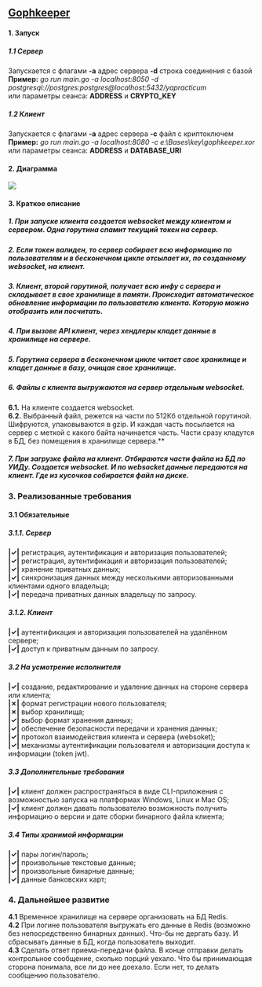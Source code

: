 ## [**Gophkeeper**](https://github.com/andynikk/gophkeeper)

#### **1. Запуск**
##### **1.1 Сервер**  
Запускается с флагами **-a** адрес сервера **-d** строка соединения с базой  
**Пример:** *go run main.go -a localhost:8050 -d postgresql://postgres:postgres@localhost:5432/yapracticum*  
или параметры сеанса: **ADDRESS** и **CRYPTO_KEY**  
##### **1.2 Клиент**
Запускается с флагами **-a** адрес сервера **-c** файл с криптоключем  
**Пример:** *go run main.go -a localhost:8080 -c e:\\Bases\\key\\gophkeeper.xor*  
или параметры сеанса: **ADDRESS** и **DATABASE_URI**  
####  
####  
#### **2. Диаграмма**  
![](https://33333.cdn.cke-cs.com/kSW7V9NHUXugvhoQeFaf/images/12d58ea9f17103acacda7080e3314d30351ccfd98a290de3.jpg)
####  
####  
#### **3. Краткое описание**  
##### 1\. При запуске клиента создается websocket между клиентом и сервером. Одна горутина спамит текущий токен на сервер.  
##### 2\. Если токен валиден, то сервер собирает всю информацию по пользователям и в бесконечном цикле отсылает их, по созданному websocket, на клиент.  
##### 3\. Клиент, второй горутиной, получает всю инфу с сервера и складывает в свое хранилище в памяти. Происходит автоматическое обновление информации по пользователю клиента. Которую можно отобразить или посчитать.  
##### 4\. При вызове API клиент, через хендлеры кладет данные в хранилище на сервере.  
##### 5\. Горутина сервера в бесконечном цикле читает свое хранилище и кладет данные в базу, очищая свое хранилище.  
##### 6\. Файлы с клиента выгружаются на сервер отдельным websocket.  
**6.1.** На клиенте создается websocket.  
**6.2.** Выбранный файл, режется на части по 512Кб отдельной горутиной. Шифруются, упаковываются в gzip. И каждая часть посылается на сервер с меткой с какого байта начинается часть. Части сразу кладутся в БД, без помещения в хранилище сервера.**  
##### 7\. При загрузке файла на клиент. Отбираются части файла из БД по УИДу. Создается websocket. И по websocket данные передаются на клиент. Где из кусочков собирается файл на диске.  
####  
####  
### **3. Реализованные требования**  
####  
#### **3.1 Обязательные**  
##### **3.1.1. Сервер**  
**|&check;|** регистрация, аутентификация и авторизация пользователей;  
**|&check;|** регистрация, аутентификация и авторизация пользователей;  
**|&check;|** хранение приватных данных;  
**|&check;|** синхронизация данных между несколькими авторизованными клиентами одного владельца;  
**|&check;|** передача приватных данных владельцу по запросу.  
##### **3.1.2. Клиент**  
**|&check;|** аутентификация и авторизация пользователей на удалённом сервере;  
**|&check;|** доступ к приватным данным по запросу.  
##### **3.2 На усмотрение исполнителя**  
**|&check;|** создание, редактирование и удаление данных на стороне сервера или клиента;  
**|&cross;|** формат регистрации нового пользователя;  
**|&cross;|** выбор хранилища;  
**|&check;|** выбор формат хранения данных;  
**|&check;|** обеспечение безопасности передачи и хранения данных;  
**|&check;|** протокол взаимодействия клиента и сервера (websoket);  
**|&check;|** механизмы аутентификации пользователя и авторизации доступа к информации (token jwt).  
##### **3.3 Дополнительные требования**  
**|&check;|** клиент должен распространяться в виде CLI-приложения с возможностью запуска на платформах Windows, Linux и Mac OS;  
**|&check;|** клиент должен давать пользователю возможность получить информацию о версии и дате сборки бинарного файла клиента;  
##### **3.4 Типы хранимой информации**  
**|&check;|** пары логин/пароль;  
**|&check;|** произвольные текстовые данные;  
**|&check;|** произвольные бинарные данные;  
**|&check;|** данные банковских карт;  
####  
####  
### **4. Дальнейшее развитие**  
**4.1** Временное хранилище на сервере организовать на БД Redis.  
**4.2** При логине пользователя выгружать его данные в Redis (возможно без непосредственно бинарных данных). Что-бы не дергать базу. И сбрасывать данные в БД, когда пользователь выходит.  
**4.3** Сделать ответ приема-передачи файла. В конце отправки делать контрольное сообщение, сколько порций уехало. Что бы принимающая сторона понимала, все ли до нее доехало. Если нет, то делать сообщению пользователю.  
